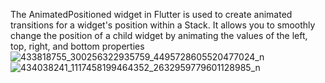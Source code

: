 The AnimatedPositioned widget in Flutter is used to create animated transitions for a widget's position within a Stack. It allows you to smoothly change the position of a child widget by animating the values of the left, top, right, and bottom properties
![433818755_300256322935759_4495728605520477024_n](https://github.com/samro123/flutter/assets/103051880/0ddfc1d4-fbfa-4a58-bb7a-eddce3e86507)
![434038241_1117458199464352_2632959779601128985_n](https://github.com/samro123/flutter/assets/103051880/fb4bbcd5-cd25-4f5c-b556-e2bc8e4c1375)
